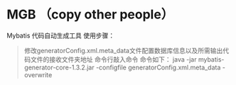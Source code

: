# MGB （copy other people）
Mybatis 代码自动生成工具
使用步骤：
> 修改generatorConfig.xml.meta_data文件配置数据库信息以及所需输出代码文件的接收文件夹地址
> 命令行敲入命令
命令如下：
java -jar mybatis-generator-core-1.3.2.jar -configfile generatorConfig.xml.meta_data -overwrite
